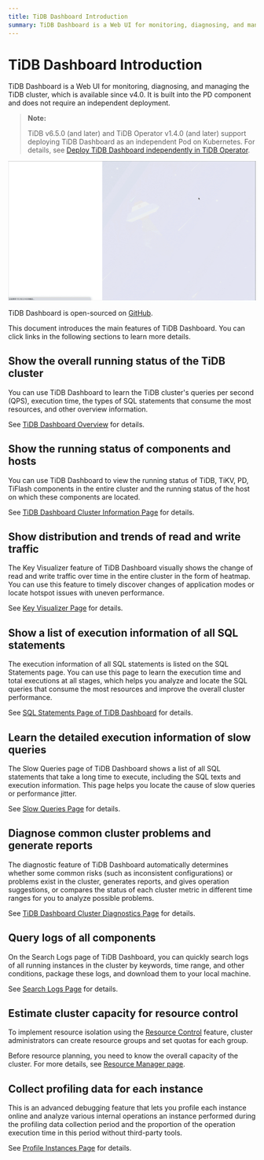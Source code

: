 ```yaml
---
title: TiDB Dashboard Introduction
summary: TiDB Dashboard is a Web UI for monitoring, diagnosing, and managing the TiDB cluster. It shows overall running status, component and host status, traffic distribution, SQL statement execution information, slow queries, cluster diagnostics, log search, resource control, and profiling data collection.
---
```


# TiDB Dashboard Introduction

TiDB Dashboard is a Web UI for monitoring, diagnosing, and managing the TiDB cluster, which is available since v4.0. It is built into the PD component and does not require an independent deployment.

> **Note:**
>
> TiDB v6.5.0 (and later) and TiDB Operator v1.4.0 (and later) support deploying TiDB Dashboard as an independent Pod on Kubernetes. For details, see [Deploy TiDB Dashboard independently in TiDB Operator](https://docs.pingcap.com/tidb-in-kubernetes/dev/get-started#deploy-tidb-dashboard-independently).

![TiDB Dashboard interface](/media/dashboard/dashboard-intro.gif)

TiDB Dashboard is open-sourced on [GitHub](https://github.com/pingcap-incubator/tidb-dashboard).

This document introduces the main features of TiDB Dashboard. You can click links in the following sections to learn more details.

## Show the overall running status of the TiDB cluster

You can use TiDB Dashboard to learn the TiDB cluster's queries per second (QPS), execution time, the types of SQL statements that consume the most resources, and other overview information.

See [TiDB Dashboard Overview](/dashboard/dashboard-overview.md) for details.

## Show the running status of components and hosts

You can use TiDB Dashboard to view the running status of TiDB, TiKV, PD, TiFlash components in the entire cluster and the running status of the host on which these components are located.

See [TiDB Dashboard Cluster Information Page](/dashboard/dashboard-cluster-info.md) for details.

## Show distribution and trends of read and write traffic

The Key Visualizer feature of TiDB Dashboard visually shows the change of read and write traffic over time in the entire cluster in the form of heatmap. You can use this feature to timely discover changes of application modes or locate hotspot issues with uneven performance.

See [Key Visualizer Page](/dashboard/dashboard-key-visualizer.md) for details.

## Show a list of execution information of all SQL statements

The execution information of all SQL statements is listed on the SQL Statements page. You can use this page to learn the execution time and total executions at all stages, which helps you analyze and locate the SQL queries that consume the most resources and improve the overall cluster performance.

See [SQL Statements Page of TiDB Dashboard](/dashboard/dashboard-statement-list.md) for details.

## Learn the detailed execution information of slow queries

The Slow Queries page of TiDB Dashboard shows a list of all SQL statements that take a long time to execute, including the SQL texts and execution information. This page helps you locate the cause of slow queries or performance jitter.

See [Slow Queries Page](/dashboard/dashboard-slow-query.md) for details.

## Diagnose common cluster problems and generate reports

The diagnostic feature of TiDB Dashboard automatically determines whether some common risks (such as inconsistent configurations) or problems exist in the cluster, generates reports, and gives operation suggestions, or compares the status of each cluster metric in different time ranges for you to analyze possible problems.

See [TiDB Dashboard Cluster Diagnostics Page](/dashboard/dashboard-diagnostics-access.md) for details.

## Query logs of all components

On the Search Logs page of TiDB Dashboard, you can quickly search logs of all running instances in the cluster by keywords, time range, and other conditions, package these logs, and download them to your local machine.

See [Search Logs Page](/dashboard/dashboard-log-search.md) for details.

## Estimate cluster capacity for resource control

To implement resource isolation using the [Resource Control](/tidb-resource-control.md) feature, cluster administrators can create resource groups and set quotas for each group.

Before resource planning, you need to know the overall capacity of the cluster. For more details, see [Resource Manager page](/dashboard/dashboard-resource-manager.md).

## Collect profiling data for each instance

This is an advanced debugging feature that lets you profile each instance online and analyze various internal operations an instance performed during the profiling data collection period and the proportion of the operation execution time in this period without third-party tools.

See [Profile Instances Page](/dashboard/dashboard-profiling.md) for details.
